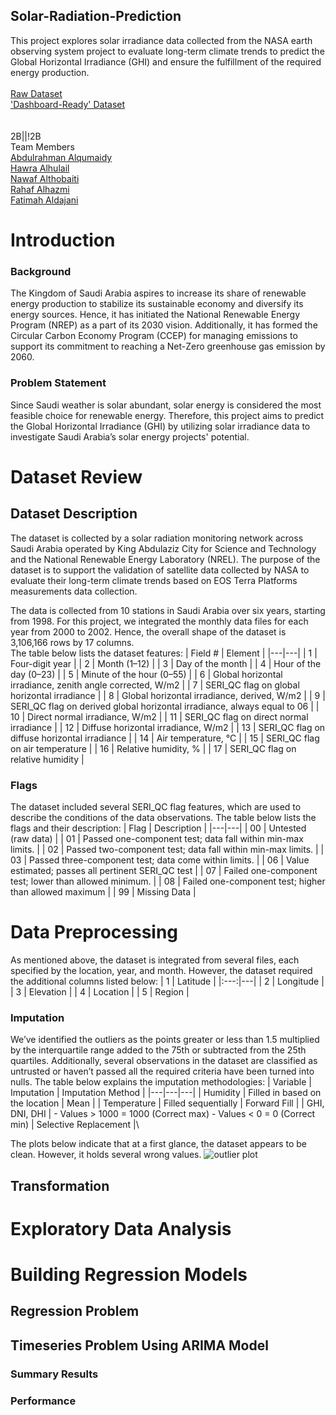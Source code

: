 ## Solar-Radiation-Prediction
This project explores solar irradiance data collected from the NASA earth observing system project to evaluate long-term climate trends to predict the Global Horizontal Irradiance (GHI) and ensure the fulfillment of the required energy production.
<br>
<br>
[Raw Dataset](https://drive.google.com/file/d/1-I9EuifioMKqO2e1PSMOPKPKxqg8LZGR/view?usp=sharing) <br>
['Dashboard-Ready' Dataset](https://drive.google.com/file/d/11gnCoO1SOZAadrHr01RIIwkrcHgvZWSv/view?usp=sharing)
<br>
<br><br>
2B||!2B <br>
Team Members <br>
[Abdulrahman Alqumaidy](https://github.com/abdurion) <br>
[Hawra Alhulail](https://github.com/Hawra31) <br>
[Nawaf Althobaiti](https://github.com/Nawaf-Althobaiti) <br>
[Rahaf Alhazmi](https://github.com/Rahaf-alhazmi) <br>
[Fatimah Aldajani](https://github.com/FamAldajani) <br>
 

# Introduction
### Background
The Kingdom of Saudi Arabia aspires to increase its share of renewable energy production to stabilize its sustainable economy and diversify its energy sources. Hence, it has initiated the National Renewable Energy Program (NREP) as a part of its 2030 vision. Additionally, it has formed the Circular Carbon Economy Program (CCEP) for managing emissions to support its commitment to reaching a Net-Zero greenhouse gas emission by 2060.

### Problem Statement
Since Saudi weather is solar abundant, solar energy is considered the most feasible choice for renewable energy. Therefore, this project aims to predict the Global Horizontal Irradiance (GHI) by utilizing solar irradiance data to investigate Saudi Arabia’s solar energy projects' potential.

# Dataset Review
## Dataset Description
The dataset is collected by a solar radiation monitoring network across Saudi Arabia operated by King Abdulaziz City for Science and Technology and the National Renewable Energy Laboratory (NREL). The purpose of the dataset is to support the validation of satellite data collected by NASA to evaluate their long-term climate trends based on EOS Terra Platforms measurements data collection.

The data is collected from 10 stations in Saudi Arabia over six years, starting from 1998. For this project, we integrated the monthly data files for each year from 2000 to 2002. Hence, the overall shape of the dataset is 3,106,166 rows by 17 columns.
<br>
The table below lists the dataset features:
|     Field #    |     Element    |
|---|---|
|     1    |     Four-digit year    |
|     2    |     Month (1–12)    |
|     3    |     Day of the month    |
|     4    |     Hour of the day (0–23)    |
|     5    |     Minute of the hour (0–55)    |
|     6    |     Global horizontal irradiance, zenith angle corrected, W/m2    |
|     7    |     SERI_QC flag on global horizontal irradiance    |
|     8    |     Global horizontal irradiance, derived, W/m2    |
|     9    |     SERI_QC flag on derived global horizontal irradiance, always equal to 06    |
|     10    |     Direct normal irradiance, W/m2    |
|     11    |     SERI_QC flag on direct normal irradiance    |
|     12    |     Diffuse horizontal irradiance, W/m2    |
|     13    |     SERI_QC flag on diffuse horizontal irradiance    |
|     14    |     Air temperature, °C    |
|     15    |     SERI_QC flag on air temperature    |
|     16    |     Relative humidity, %    |
|     17    |     SERI_QC flag on relative   humidity    |

### Flags
The dataset included several SERI_QC flag features, which are used to describe the conditions of the data observations. The table below lists the flags and their description:
|     Flag    |     Description     |
|---|---|
|     00    |     Untested   (raw data)    |
|     01    |     Passed   one-component test; data fall within min-max limits.    |
|     02    |     Passed   two-component test; data fall within min-max limits.    |
|     03    |     Passed   three-component test; data come within limits.    |
|     06    |     Value estimated;   passes all pertinent SERI_QC test    |
|     07    |     Failed   one-component test; lower than allowed minimum.    |
|     08    |     Failed   one-component test; higher than allowed maximum    |
| 99 | Missing Data |


# Data Preprocessing
As mentioned above, the dataset is integrated from several files, each specified by the location, year, and month. However, the dataset required the additional columns listed below:
| 1 | Latitude |
|:---:|---|
| 2 | Longitude |
| 3 | Elevation |
| 4 | Location |
| 5 | Region |

### Imputation
We’ve identified the outliers as the points greater or less than 1.5 multiplied by the interquartile range added to the 75th or subtracted from the 25th quartiles. Additionally, several observations in the dataset are classified as untrusted or haven’t passed all the required criteria have been turned into nulls. The table below explains the imputation methodologies:
| Variable | Imputation | Imputation Method |
|---|---|---|
| Humidity | Filled in based on the location | Mean |
| Temperature | Filled sequentially | Forward Fill |
| GHI, DNI, DHI | - Values > 1000 = 1000 (Correct max) - Values < 0 = 0 (Correct min) | Selective Replacement |\

The plots below indicate that at a first glance, the dataset appears to be clean. However, it holds several wrong values.
![outlier plot](https://i.imgur.com/9hLNlht.png)

## Transformation
# Exploratory Data Analysis
# Building Regression Models
## Regression Problem
## Timeseries Problem Using ARIMA Model
### Summary Results
### Performance
